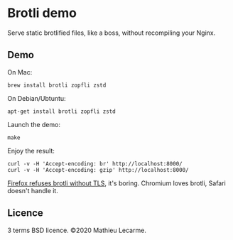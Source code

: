 Brotli demo
===========

Serve static brotlified files, like a boss, without recompiling your Nginx.

Demo
----

On Mac:

    brew install brotli zopfli zstd

On Debian/Ubtuntu:

    apt-get install brotli zopfli zstd

Launch the demo:

    make

Enjoy the result:

    curl -v -H 'Accept-encoding: br' http://localhost:8000/
    curl -v -H 'Accept-encoding: gzip' http://localhost:8000/

[Firefox refuses brotli without TLS](https://bugzilla.mozilla.org/show_bug.cgi?id=1222541), it's boring. Chromium loves brotli, Safari doesn't handle it.

Licence
-------

3 terms BSD licence. ©2020 Mathieu Lecarme.
